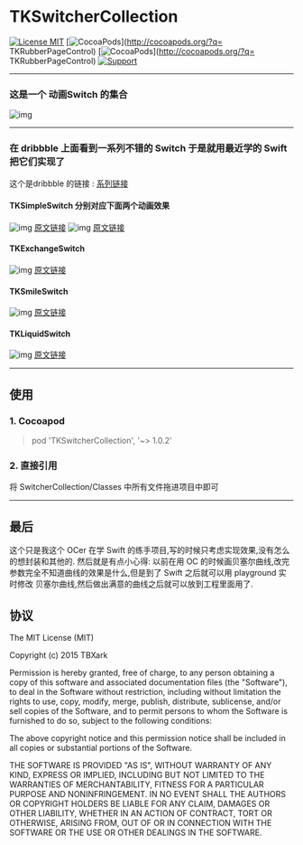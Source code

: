 # TKSwitcherCollection
[![License MIT](https://img.shields.io/badge/license-MIT-green.svg?style=flat)](https://raw.githubusercontent.com/TBXark/TKSwitcherCollection/master/LICENSE)
[![CocoaPods](http://img.shields.io/cocoapods/v/TKSwitcherCollection.svg?style=flat)](http://cocoapods.org/?q= TKRubberPageControl)
[![CocoaPods](http://img.shields.io/cocoapods/p/TKSwitcherCollection.svg?style=flat)](http://cocoapods.org/?q= TKRubberPageControl)
[![Support](https://img.shields.io/badge/support-iOS%208%2B%20-blue.svg?style=flat)](https://www.apple.com/nl/ios/)

---

### 这是一个 动画Switch  的集合

![img](https://github.com/TBXark/TKSwitcherCollection/blob/master/SwitcherCollection/gif.gif)

---

### 在 dribbble 上面看到一系列不错的 Switch 于是就用最近学的 Swift 把它们实现了
这个是dribbble 的链接 : [系列链接](https://dribbble.com/search?q=Switcher+Oleg+Frolov) 


#### TKSimpleSwitch 分别对应下面两个动画效果
![img](https://d13yacurqjgara.cloudfront.net/users/108183/screenshots/1990516/switch.gif)
[原文链接](https://dribbble.com/shots/1990516-Switcher)
![img](https://d13yacurqjgara.cloudfront.net/users/108183/screenshots/2165675/switcher-v.gif)
[原文链接](https://dribbble.com/shots/2165675-Switcher-V)

#### TKExchangeSwitch 
![img](https://d13yacurqjgara.cloudfront.net/users/108183/screenshots/2238916/switcher6.gif)
[原文链接](https://dribbble.com/shots/2238916-Switcher-VI)

#### TKSmileSwitch
![img](https://d13yacurqjgara.cloudfront.net/users/108183/screenshots/2011284/switcher-ll.gif)
[原文链接](https://dribbble.com/shots/2011284-Switcher-ll)

#### TKLiquidSwitch
![img](https://d13yacurqjgara.cloudfront.net/users/108183/screenshots/2028065/switcher-lll.gif)
[原文链接](https://dribbble.com/shots/2028065-Switcher-lll)


---

## 使用
### 1. Cocoapod
> pod 'TKSwitcherCollection', '~> 1.0.2'

### 2. 直接引用
将 SwitcherCollection/Classes 中所有文件拖进项目中即可


---
## 最后

这个只是我这个 OCer 在学 Swift 的练手项目,写的时候只考虑实现效果,没有怎么的想封装和其他的.
然后就是有点小心得: 以前在用 OC 的时候画贝塞尔曲线,改完参数完全不知道曲线的效果是什么,但是到了 Swift 之后就可以用 playground 实时修改 贝塞尔曲线,然后做出满意的曲线之后就可以放到工程里面用了.



## 协议

The MIT License (MIT)

Copyright (c) 2015 TBXark

Permission is hereby granted, free of charge, to any person obtaining a copy
of this software and associated documentation files (the "Software"), to deal
in the Software without restriction, including without limitation the rights
to use, copy, modify, merge, publish, distribute, sublicense, and/or sell
copies of the Software, and to permit persons to whom the Software is
furnished to do so, subject to the following conditions:

The above copyright notice and this permission notice shall be included in all
copies or substantial portions of the Software.

THE SOFTWARE IS PROVIDED "AS IS", WITHOUT WARRANTY OF ANY KIND, EXPRESS OR
IMPLIED, INCLUDING BUT NOT LIMITED TO THE WARRANTIES OF MERCHANTABILITY,
FITNESS FOR A PARTICULAR PURPOSE AND NONINFRINGEMENT. IN NO EVENT SHALL THE
AUTHORS OR COPYRIGHT HOLDERS BE LIABLE FOR ANY CLAIM, DAMAGES OR OTHER
LIABILITY, WHETHER IN AN ACTION OF CONTRACT, TORT OR OTHERWISE, ARISING FROM,
OUT OF OR IN CONNECTION WITH THE SOFTWARE OR THE USE OR OTHER DEALINGS IN THE
SOFTWARE.







